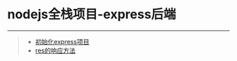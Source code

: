 # nodejs全栈项目-express后端
***
>* [初始化express项目](https://github.com/520171/note/blob/master/nodejs全栈/express后端/element-ui.md)
>* [res的响应方法](https://github.com/520171/note/blob/master/nodejs全栈/express后端/res的响应方法.md)
